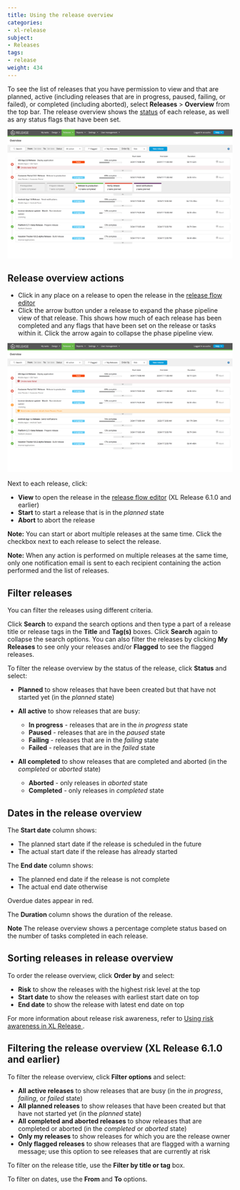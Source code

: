 ```yaml
---
title: Using the release overview
categories:
- xl-release
subject:
- Releases
tags:
- release
weight: 434
---
```


To see the list of releases that you have permission to view and that are planned, active (including releases that are in progress, paused, failing, or failed), or completed (including aborted), select **Releases** > **Overview** from the top bar. The release overview shows the [status](/xl-release/concept/release-life-cycle.html) of each release, as well as any status flags that have been set.

![Release Overview](../images/release-overview.png)

## Release overview actions

* Click in any place on a release to open the release in the [release flow editor](/xl-release/how-to/using-the-release-flow-editor.html)
* Click the arrow button under a release to expand the phase pipeline view of that release. This shows how much of each release has been completed and any flags that have been set on the release or tasks within it. Click the arrow again to collapse the phase pipeline view.

![Expanded Phase Pipeline](../images/phase-pipeline.png)

Next to each release, click:

* **View** to open the release in the [release flow editor](/xl-release/how-to/using-the-release-flow-editor.html) (XL Release 6.1.0 and earlier)
* **Start** to start a release that is in the *planned* state
* **Abort** to abort the release

**Note:** You can start or abort multiple releases at the same time. Click the checkbox next to each release to select the release.

**Note:** When any action is performed on multiple releases at the same time, only one notification email is sent to each recipient containing the action performed and the list of releases.

## Filter releases

You can filter the releases using different criteria.

Click **Search** to expand the search options and then type a part of a release title or release tags in the **Title** and **Tag(s)** boxes. Click **Search** again to collapse the search options.
You can also filter the releases by clicking **My Releases** to see only your releases and/or **Flagged** to see the flagged releases.

To filter the release overview by the status of the release, click **Status** and select:

* **Planned** to show releases that have been created but that have not started yet (in the *planned* state)
* **All active** to show releases that are busy:

   * **In progress** - releases that are in the *in progress* state
   * **Paused** - releases that are in the *paused* state
   * **Failing** - releases that are in the *failing* state
   * **Failed** - releases that are in the *failed* state

* **All completed** to show releases that are completed and aborted (in the *completed* or *aborted* state)

  * **Aborted** - only releases in *aborted* state
  * **Completed** - only releases in *completed* state

## Dates in the release overview

The **Start date** column shows:

* The planned start date if the release is scheduled in the future
* The actual start date if the release has already started

The **End date** column shows:

* The planned end date if the release is not complete
* The actual end date otherwise

Overdue dates appear in red.

The **Duration** column shows the duration of the release.

**Note** The release overview shows a percentage complete status based on the number of tasks completed in each release.

## Sorting releases in release overview

To order the release overview, click **Order by** and select:

* **Risk** to show the releases with the highest risk level at the top
* **Start date** to show the releases with earliest start date on top
* **End date** to show the release with latest end date on top

For more information about release risk awareness, refer to [Using risk awareness in XL Release ](/xl-release/how-to/using-the-risk-aware-view.html).

## Filtering the release overview (XL Release 6.1.0 and earlier)

To filter the release overview, click **Filter options** and select:

* **All active releases** to show releases that are busy (in the *in progress*, *failing*, or *failed* state)
* **All planned releases** to show releases that have been created but that have not started yet (in the *planned* state)
* **All completed and aborted releases** to show releases that are completed or aborted (in the *completed* or *aborted* state)
* **Only my releases** to show releases for which you are the release owner
* **Only flagged releases** to show releases that are flagged with a warning message; use this option to see releases that are currently at risk

To filter on the release title, use the **Filter by title or tag** box.

To filter on dates, use the **From** and **To** options.
